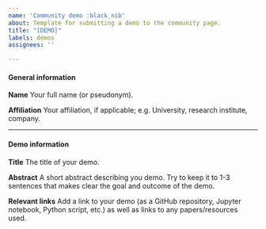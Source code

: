 ```yaml
---
name: 'Community demo :black_nib'
about: Template for submitting a demo to the community page.
title: "[DEMO]"
labels: demos
assignees: ''

---
```


#### General information

**Name**
Your full name (or pseudonym).

**Affiliation**
Your affiliation, if applicable; e.g. University, research institute, company.

--------------------------------------------------------------------------------

#### Demo information

**Title**
The title of your demo.

**Abstract**
A short abstract describing you demo. Try to keep it to 1-3 sentences that makes clear the goal and outcome of the demo.

**Relevant links**
Add a link to your demo (as a GitHub repository, Jupyter notebook, Python script, etc.) as well as links to any papers/resources used.
